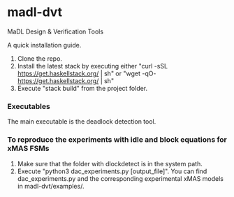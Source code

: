 # madl-dvt
MaDL Design &amp; Verification Tools

A quick installation guide.
1. Clone the repo.
2. Install the latest stack by executing either "curl -sSL https://get.haskellstack.org/ | sh" or "wget -qO- https://get.haskellstack.org/ | sh"
3. Execute "stack build" from the project folder.

### Executables

The main executable is the deadlock detection tool.

### To reproduce the experiments with idle and block equations for xMAS FSMs

1. Make sure that the folder with dlockdetect is in the system path.
2. Execute "python3 dac_experiments.py [output_file]". You can find dac_experiments.py and the corresponding experimental xMAS models in madl-dvt/examples/.  

